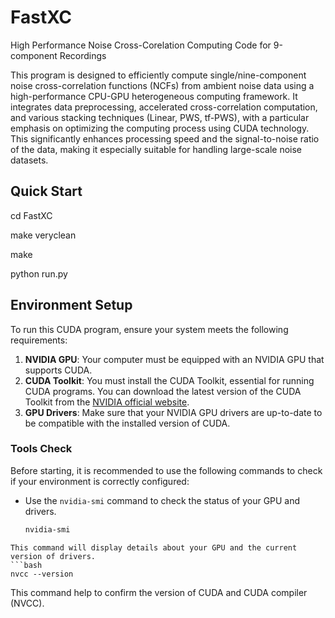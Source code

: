 # FastXC
High Performance Noise Cross-Corelation Computing Code for 9-component Recordings

This program is designed to efficiently compute single/nine-component noise cross-correlation functions (NCFs) from ambient noise data using a high-performance CPU-GPU heterogeneous computing framework. It integrates data preprocessing, accelerated cross-correlation computation, and various stacking techniques (Linear, PWS, tf-PWS), with a particular emphasis on optimizing the computing process using CUDA technology. This significantly enhances processing speed and the signal-to-noise ratio of the data, making it especially suitable for handling large-scale noise datasets.

## Quick Start
cd FastXC


make veryclean


make


python run.py


## Environment Setup

To run this CUDA program, ensure your system meets the following requirements:

1. **NVIDIA GPU**: Your computer must be equipped with an NVIDIA GPU that supports CUDA.
2. **CUDA Toolkit**: You must install the CUDA Toolkit, essential for running CUDA programs. You can download the latest version of the CUDA Toolkit from the [NVIDIA official website](https://developer.nvidia.com/cuda-downloads).
3. **GPU Drivers**: Make sure that your NVIDIA GPU drivers are up-to-date to be compatible with the installed version of CUDA.

### Tools Check

Before starting, it is recommended to use the following commands to check if your environment is correctly configured:

- Use the `nvidia-smi` command to check the status of your GPU and drivers.
  ```bash
  nvidia-smi
```
This command will display details about your GPU and the current version of drivers.
```bash
nvcc --version
```
This command help to confirm the version of CUDA and CUDA compiler (NVCC).
